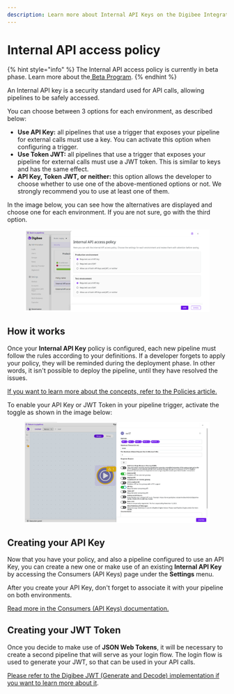 ```yaml
---
description: Learn more about Internal API Keys on the Digibee Integration Platform.
---
```


# Internal API access policy

{% hint style="info" %}
The Internal API access policy is currently in beta phase. Learn more about the[ Beta Program](https://docs.digibee.com/documentation/general/beta-program).
{% endhint %}

An Internal API key is a security standard used for API calls, allowing pipelines to be safely accessed.

You can choose between 3 options for each environment, as described below:

* **Use API Key:** all pipelines that use a trigger that exposes your pipeline for external calls must use a key. You can activate this option when configuring a trigger.
* **Use Token JWT:** all pipelines that use a trigger that exposes your pipeline for external calls must use a JWT token. This is similar to keys and has the same effect.
* **API Key, Token JWT, or neither:** this option allows the developer to choose whether to use one of the above-mentioned options or not. We strongly recommend you to use at least one of them.

In the image below, you can see how the alternatives are displayed and choose one for each environment. If you are not sure, go with the third option.

<figure><img src="../../../.gitbook/assets/internal EN.png" alt=""><figcaption></figcaption></figure>

## How it works

Once your **Internal API Key** policy is configured, each new pipeline must follow the rules according to your definitions. If a developer forgets to apply your policy, they will be reminded during the deployment phase. In other words, it isn't possible to deploy the pipeline, until they have resolved the issues.

[If you want to learn more about the concepts, refer to the Policies article.](https://docs.digibee.com/documentation/governance/policies)

To enable your API Key or JWT Token in your pipeline trigger, activate the toggle as shown in the image below:

<figure><img src="../../../.gitbook/assets/Trigger (2).png" alt=""><figcaption></figcaption></figure>

## Creating your API Key

Now that you have your policy, and also a pipeline configured to use an API Key, you can create a new one or make use of an existing **Internal API Key** by accessing the Consumers (API Keys) page under the **Settings** menu.&#x20;

After you create your API Key, don't forget to associate it with your pipeline on both environments.&#x20;

[Read more in the  Consumers (API Keys) documentation.](https://docs.digibee.com/documentation/settings/api-keys-consumers)

## Creating your JWT Token

Once you decide to make use of **JSON Web Tokens**, it will be necessary to create a second pipeline that will serve as your login flow. The login flow is used to generate your JWT, so that can be used in your API calls.

[Please refer to the Digibee JWT (Generate and Decode) implementation if you want to learn more about it](https://docs.digibee.com/documentation/components/security-components/digibee-jwt/digibee-jwt-implementation).
